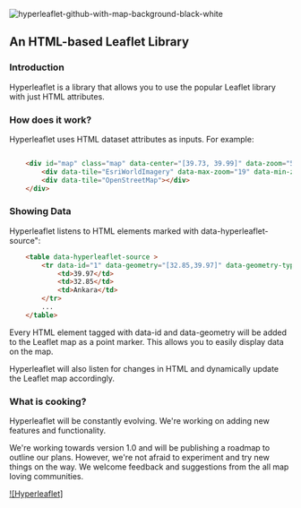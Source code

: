 ![hyperleaflet-github-with-map-background-black-white](https://user-images.githubusercontent.com/50503448/226453243-27619ebb-b323-4c51-be95-d01bf5b53545.png)

## An HTML-based Leaflet Library

### Introduction

Hyperleaflet is a library that allows you to use the popular Leaflet library with just HTML attributes.

### How does it work?

Hyperleaflet uses HTML dataset attributes as inputs. For example:
```html

    <div id="map" class="map" data-center="[39.73, 39.99]" data-zoom="5">
        <div data-tile="EsriWorldImagery" data-max-zoom="19" data-min-zoom="5" data-default></div>
        <div data-tile="OpenStreetMap"></div>
    </div>
```

### Showing Data
Hyperleaflet listens to HTML elements marked with data-hyperleaflet-source":
```html
    <table data-hyperleaflet-source >
        <tr data-id="1" data-geometry="[32.85,39.97]" data-geometry-type="Point">
            <td>39.97</td>
            <td>32.85</td>
            <td>Ankara</td>
        </tr>
        ...
    </table>
```
Every HTML element tagged with data-id and data-geometry will be added to the Leaflet map as a point marker. This allows you to easily display data on the map.

Hyperleaflet will also listen for changes in HTML and dynamically update the Leaflet map accordingly.


### What is cooking?

Hyperleaflet will be constantly evolving. 
We're working on adding new features and functionality.


 We're working towards version 1.0 and will be publishing a roadmap to outline our plans. However, we're not afraid to experiment and try new things on the way. We welcome feedback and suggestions from the all map loving communities.

 
[![Hyperleaflet]](https://user-images.githubusercontent.com/50503448/217046480-e997b33b-fddc-4c6d-af5e-18a6f4899928.mp4)

